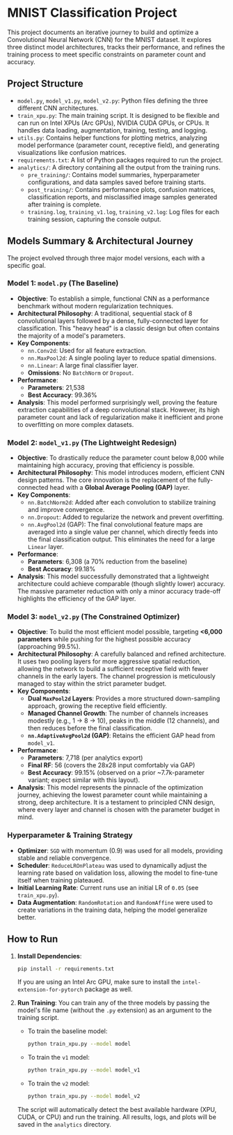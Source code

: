 # MNIST Classification Project

This project documents an iterative journey to build and optimize a Convolutional Neural Network (CNN) for the MNIST dataset. It explores three distinct model architectures, tracks their performance, and refines the training process to meet specific constraints on parameter count and accuracy.

## Project Structure

- `model.py`, `model_v1.py`, `model_v2.py`: Python files defining the three different CNN architectures.
- `train_xpu.py`: The main training script. It is designed to be flexible and can run on Intel XPUs (Arc GPUs), NVIDIA CUDA GPUs, or CPUs. It handles data loading, augmentation, training, testing, and logging.
- `utils.py`: Contains helper functions for plotting metrics, analyzing model performance (parameter count, receptive field), and generating visualizations like confusion matrices.
- `requirements.txt`: A list of Python packages required to run the project.
- `analytics/`: A directory containing all the output from the training runs.
  - `pre_training/`: Contains model summaries, hyperparameter configurations, and data samples saved before training starts.
  - `post_training/`: Contains performance plots, confusion matrices, classification reports, and misclassified image samples generated after training is complete.
  - `training.log`, `training_v1.log`, `training_v2.log`: Log files for each training session, capturing the console output.

## Models Summary & Architectural Journey

The project evolved through three major model versions, each with a specific goal.

### Model 1: `model.py` (The Baseline)

- **Objective**: To establish a simple, functional CNN as a performance benchmark without modern regularization techniques.
- **Architectural Philosophy**: A traditional, sequential stack of 8 convolutional layers followed by a dense, fully-connected layer for classification. This "heavy head" is a classic design but often contains the majority of a model's parameters.
- **Key Components**:
  - `nn.Conv2d`: Used for all feature extraction.
  - `nn.MaxPool2d`: A single pooling layer to reduce spatial dimensions.
  - `nn.Linear`: A large final classifier layer.
  - **Omissions**: No `BatchNorm` or `Dropout`.
- **Performance**:
  - **Parameters**: 21,538
  - **Best Accuracy**: 99.36%
- **Analysis**: This model performed surprisingly well, proving the feature extraction capabilities of a deep convolutional stack. However, its high parameter count and lack of regularization make it inefficient and prone to overfitting on more complex datasets.

### Model 2: `model_v1.py` (The Lightweight Redesign)

- **Objective**: To drastically reduce the parameter count below 8,000 while maintaining high accuracy, proving that efficiency is possible.
- **Architectural Philosophy**: This model introduces modern, efficient CNN design patterns. The core innovation is the replacement of the fully-connected head with a **Global Average Pooling (GAP)** layer.
- **Key Components**:
  - `nn.BatchNorm2d`: Added after each convolution to stabilize training and improve convergence.
  - `nn.Dropout`: Added to regularize the network and prevent overfitting.
  - `nn.AvgPool2d` (GAP): The final convolutional feature maps are averaged into a single value per channel, which directly feeds into the final classification output. This eliminates the need for a large `Linear` layer.
- **Performance**:
  - **Parameters**: 6,308 (a 70% reduction from the baseline)
  - **Best Accuracy**: 99.18%
- **Analysis**: This model successfully demonstrated that a lightweight architecture could achieve comparable (though slightly lower) accuracy. The massive parameter reduction with only a minor accuracy trade-off highlights the efficiency of the GAP layer.

### Model 3: `model_v2.py` (The Constrained Optimizer)

- **Objective**: To build the most efficient model possible, targeting **<6,000 parameters** while pushing for the highest possible accuracy (approaching 99.5%).
- **Architectural Philosophy**: A carefully balanced and refined architecture. It uses two pooling layers for more aggressive spatial reduction, allowing the network to build a sufficient receptive field with fewer channels in the early layers. The channel progression is meticulously managed to stay within the strict parameter budget.
- **Key Components**:
  - **Dual `MaxPool2d` Layers**: Provides a more structured down-sampling approach, growing the receptive field efficiently.
  - **Managed Channel Growth**: The number of channels increases modestly (e.g., 1 -> 8 -> 10), peaks in the middle (12 channels), and then reduces before the final classification.
  - **`nn.AdaptiveAvgPool2d` (GAP)**: Retains the efficient GAP head from `model_v1`.
- **Performance**:
  - **Parameters**: 7,718 (per analytics export)
  - **Final RF**: 56 (covers the 28x28 input comfortably via GAP)
  - **Best Accuracy**: 99.15% (observed on a prior ~7.7k-parameter variant; expect similar with this layout).
- **Analysis**: This model represents the pinnacle of the optimization journey, achieving the lowest parameter count while maintaining a strong, deep architecture. It is a testament to principled CNN design, where every layer and channel is chosen with the parameter budget in mind.

### Hyperparameter & Training Strategy

- **Optimizer**: `SGD` with momentum (0.9) was used for all models, providing stable and reliable convergence.
- **Scheduler**: `ReduceLROnPlateau` was used to dynamically adjust the learning rate based on validation loss, allowing the model to fine-tune itself when training plateaued.
- **Initial Learning Rate**: Current runs use an initial LR of `0.05` (see `train_xpu.py`).
- **Data Augmentation**: `RandomRotation` and `RandomAffine` were used to create variations in the training data, helping the model generalize better.

## How to Run

1.  **Install Dependencies**:
    ```bash
    pip install -r requirements.txt
    ```
    If you are using an Intel Arc GPU, make sure to install the `intel-extension-for-pytorch` package as well.

2.  **Run Training**:
    You can train any of the three models by passing the model's file name (without the `.py` extension) as an argument to the training script.

    - To train the baseline model:
      ```bash
      python train_xpu.py --model model
      ```
    - To train the `v1` model:
      ```bash
      python train_xpu.py --model model_v1
      ```
    - To train the `v2` model:
      ```bash
      python train_xpu.py --model model_v2
      ```

    The script will automatically detect the best available hardware (XPU, CUDA, or CPU) and run the training. All results, logs, and plots will be saved in the `analytics` directory.
